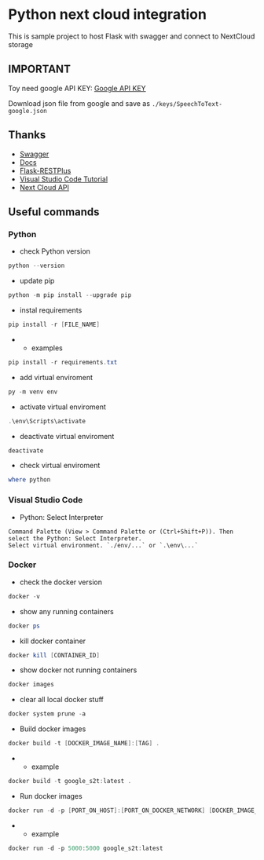 # Python next cloud integration

This is sample project to host Flask with swagger and connect to NextCloud storage

## IMPORTANT

Toy need google API KEY: [Google API KEY](https://cloud.google.com/docs/authentication/api-keys)

Download json file from google and save as `./keys/SpeechToText-google.json`

## Thanks

- [Swagger](https://swagger.io/tools/swagger-ui/)
- [Docs](https://python101.readthedocs.io/pl/latest/webflask/)
- [Flask-RESTPlus](https://flask-restplus.readthedocs.io/en/stable/quickstart.html#a-minimal-api)
- [Visual Studio Code Tutorial](https://code.visualstudio.com/docs/python/tutorial-flask)
- [Next Cloud API](https://github.com/matejak/nextcloud-API)

## Useful commands

### Python

- check Python version

```powershell
python --version
```

- update pip

```powershell
python -m pip install --upgrade pip
```

- instal requirements

```powershell
pip install -r [FILE_NAME]
```

- - examples

```powershell
pip install -r requirements.txt
```

- add virtual enviroment

```powershell
py -m venv env
```

- activate virtual enviroment

```powershell
.\env\Scripts\activate
```

- deactivate virtual enviroment

```powershell
deactivate
```

- check virtual enviroment

```powershell
where python
```

### Visual Studio Code

- Python: Select Interpreter

```code
Command Palette (View > Command Palette or (Ctrl+Shift+P)). Then select the Python: Select Interpreter.
Select virtual environment. `./env/...` or `.\env\...`
```

### Docker

- check the docker version

```powershell
docker -v
```

- show any running containers

```powershell
docker ps
```

- kill docker container

```powershell
docker kill [CONTAINER_ID]
```

- show docker not running containers

```powershell
docker images
```

- clear all local docker stuff

```powershell
docker system prune -a
```

- Build docker images

```powershell
docker build -t [DOCKER_IMAGE_NAME]:[TAG] .
```

- - example

```powershell
docker build -t google_s2t:latest .
```

- Run docker images

```powershell
docker run -d -p [PORT_ON_HOST]:[PORT_ON_DOCKER_NETWORK] [DOCKER_IMAGE_NAME]:[TAG]
```

- - example

```powershell
docker run -d -p 5000:5000 google_s2t:latest
```
